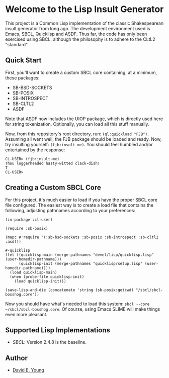 # Welcome to the Lisp Insult Generator #

This project is a Common Lisp implementation of the classic Shakespearean insult generator from long ago. The
development environment used is Emacs, SBCL, Quicklisp and ASDF. Thus far, the code has only been exercised using SBCL,
although the philosophy is to adhere to the CLtL2 "standard".

## Quick Start ##

First, you'll want to create a custom SBCL core containing, at a minimum, these packages:

- SB-BSD-SOCKETS
- SB-POSIX
- SB-INTROSPECT
- SB-CLTL2
- ASDF

Note that ASDF now includes the UIOP package, which is directly used here for string tokenization. Optionally, you can
load all this stuff manually.

Now, from this repository's root directory, run: `(ql:quickload "FJB")`. Assuming all went well, the FJB package should
be loaded and ready. Now, try insulting yourself: `(fjb:insult-me)`. You should feel humbled and/or entertained by the
response:

```
CL-USER> (fjb:insult-me)
Thou loggerheaded hasty-witted clack-dish!
T
CL-USER>
```

## Creating a Custom SBCL Core ##

For this project, it's much easier to load if you have the proper SBCL core file configured. The easiest way is to
create a load file that contains the following, adjusting pathnames according to your preferences:

```
(in-package :cl-user)

(require :sb-posix)

(mapc #'require '(:sb-bsd-sockets :sb-posix :sb-introspect :sb-cltl2 :asdf))

#-quicklisp
(let ((quicklisp-main (merge-pathnames "devel/lisp/quicklisp.lisp" (user-homedir-pathname)))
      (quicklisp-init (merge-pathnames "quicklisp/setup.lisp" (user-homedir-pathname))))
  (load quicklisp-main)
  (when (probe-file quicklisp-init)
    (load quicklisp-init)))

(save-lisp-and-die (concatenate 'string (sb-posix:getcwd) "/sbcl/sbcl-bosshog.core"))
```

Now you should have what's needed to load this system: `sbcl --core ~/sbcl/sbcl-bosshog.core`. Of course, using Emacs
SLIME will make things even more pleasant.

## Supported Lisp Implementations ##

- _SBCL_: Version 2.4.8 is the baseline.

## Author ##
- [David E. Young](mailto:sporty-iron883@protonmail.com)
